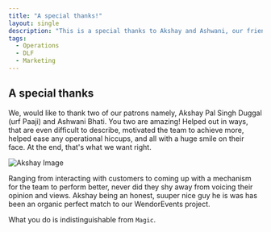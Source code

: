 ```yaml
---
title: "A special thanks!"
layout: single
description: "This is a special thanks to Akshay and Ashwani, our friends."
tags: 
  - Operations
  - DLF
  - Marketing
---
```



## A special thanks
We, would like to thank two of our patrons namely, Akshay Pal Singh Duggal (urf Paaji) and Ashwani Bhati. You two are amazing!
Helped out in ways, that are even difficult to describe, motivated the team to achieve more, helped ease any operational hiccups, and all with a huge smile on their face. At the end, that's what we want right.

![Akshay Image](../assets/images/IMG_1851.jpg)

Ranging from interacting with customers to coming up with a mechanism for the team to perform better, never did they shy away from voicing their opinion and views.
Akshay being an honest, suuper nice guy he is was has been an organic perfect match to our WendorEvents project.

What you do is indistinguishable from `Magic`.
